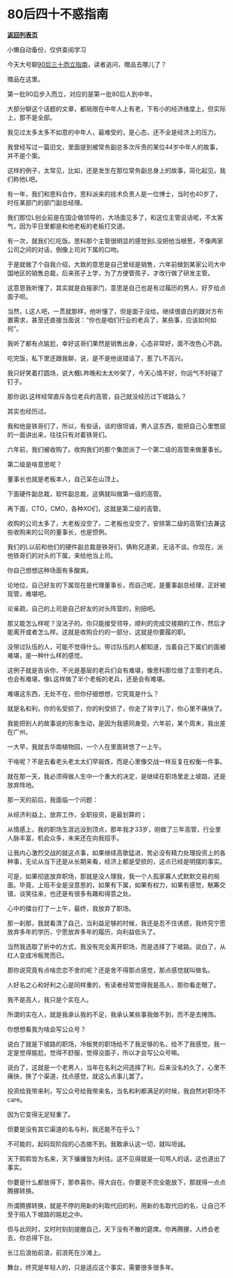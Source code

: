 # 80后四十不惑指南

[**返回列表页**](/gzh/记忆承载3)

小懒自动备份，仅供查阅学习

今天大号聊[90后三十而立指南](https://mp.weixin.qq.com/s?__biz=MzU0MjYwNDU2Mw==&mid=2247488083&idx=1&sn=1065f3b7a40dbb6438721c3cf281af61&chksm=fb197e2fcc6ef739f208fff217a1f06b4bd8b508dc0b5453799ac645bbe2600071abc59de976&token=1234461283&lang=zh_CN&scene=21#wechat_redirect)，读者追问，赠品去哪儿了？

  

赠品在这里。

  

第一批90后步入而立，对应的是第一批80后人到中年。  

  

大部分聊这个话题的文章，都局限在中年人上有老，下有小的经济维度上，但实际上，那不是全部。

  

我见过太多太多不如意的中年人，最难受的，是心态，还不全是经济上的压力。

  

我曾经写过一篇旧文，里面提到被常务副总多次斥责的某位44岁中年人的故事，并不是个案。

  

这样的例子，太常见，比如，还是发生在那位常务副总身上的故事，简化起见，我们称他L吧。

  

有一年，我们和思科合作，思科派来的技术负责人是一位博士，当时也40岁了，时任某部门的部门副总经理。

  

我们那位L创业前是在国企做领导的，大场面见多了，和这位主管说话呢，不太客气，因为平日里都是和他老板的老板打交道。

  

有一次，就我们仨吃饭。思科那个主管很明显的感觉到L没把他当根葱，不像两家公司之间的对话，倒像上司对下属的口吻。

  

于是就做了个自我介绍，大致的意思是自己曾经是销售，六年前做到某家公司大中国地区的销售总裁，后来孩子上学，为了方便管孩子，才改行做了研发主管。

  

这意思我听懂了，其实就是自报家门，意思是自己也是有过履历的男人，好歹给点面子呗。

  

当然，L这人吧，一贯就那样，他听懂了，但是面子没给。继续很直白的跟对方布置需求，甚至还直接当面说：“你也是咱们行业的老兵了，某些事，应该如何如何”。

  

我听了都有点尴尬，幸好这哥们果然是销售出身，心态非常好，面不改色心不跳。

  

吃完饭，私下里还跟我聊，说，是不是他说错话了，惹了L不高兴。

  

我只好笑着打圆场，说大概L昨晚和太太吵架了，今天心情不好，你运气不好碰了钉子。

  

那你说L这样经常直斥各位老兵的高管，自己就没经历过下坡路么？

  

其实也经历过。

  

我和他是铁哥们了，所以，有些话，谈的很坦诚，男人这东西，能把自己心里憋屈的一面讲出来，往往只有对着铁哥们。

  

六年前，我们被收购了。收购我们的那个集团派了一个第二级的高管来做董事长。

  

第二级是啥意思呢？

  

董事长也就是老板本人，自己呆在山顶上。

  

下面硬件副总裁，软件副总裁，这俩就叫做第一级的高管。

  

再下面，CTO，CMO，各种XO们，这就是第二级的高管。

  

收购的公司太多了，大老板没空了，二老板也没空了，安排第二级的高管们去兼这些收购来的公司的董事长，也是惯例。

  

我们的L以前和他们的硬件副总裁是铁哥们，俩称兄道弟，无话不谈。你现在，派他铁哥们的对头的下属，来给他当上司。

  

你自己想想这种场面有多酸爽。

  

论地位，自己好友的下属现在是代理董事长，而自己呢，是董事副总经理，正好被现管，难堪吧。

  

论亲疏，自己的上司是自己好友的对头阵营的，别扭吧。

  

那又能怎么样呢？没法子的。你只能接受领导，顺利的完成交接期的工作，然后才能离开或者怎么样。这就是收购合约的一部分，这就是你要履的职。

  

没带过队伍的人，可能不觉得什么。带过队伍的人都知道，当着自己下属们的面被难堪，是一种什么样的感觉。

  

这例子就是告诉你，不光是基层的老兵们会有难堪，像思科那位做了主管的老兵，也会有难堪，像L这样做了半个老板的老兵，还是会有难堪。

  

难堪这东西，无处不在，但你仔细想想，它究竟是什么？

  

就是名和利，你的名受损了，你的利受损了，你走了背字儿了，你心里不痛快了。

  

我能把别人的故事说的形象生动，是因为我感同身受。六年前，某个周末，我出差在广州。

  

一大早，我就去华南植物园，一个人在里面转悠了一上午。

  

干啥呢？不是去看老头老太太们早锻炼，而是心里像交战一样反复在权衡一件事。

  

就在那一天，我必须得做人生中一个重大的决定，是继续在职场里走上坡路，还是放弃阵地。

  

那一天的前后，我面临一个问题：

从经济利益上，放弃工作，全职投资，是最划算的；

从情感上，我的职场生涯远没到顶点，那年我才33岁，刚做了三年高管，行业里人脉丰富，机会众多，未来还在向我招手。

  

让我内心激烈交战的就这点事，如果继续高歌猛进，势必没有精力处理投资上的各种事，无论从当下还是从长期来看，经济上都是受损的，这点已经是明摆的事实。

  

可是，如果彻底放弃职场，那就是没人理我，我一个人孤家寡人式默默交易的局面。毕竟，上班不全是没意思的，如果有下属，如果有权力，如果有感觉，觥筹交错，谈笑往来，也还是有很多有趣和得意之处。

  

心中的擂台打了一上午，最终，我放弃了职场。

  

那一刹那，我就看清了自己，当利益足够的时候，我还是忍不住诱惑，我终究宁愿放弃多年的学历，宁愿放弃多年的履历，向利益低头了。

  

当然我选取了折中的方式，我没有完全离开职场，而是选择了下坡路。说白了，从红人变成冷板凳而已。

  

那你说究竟有点啥恋恋不舍的呢？还是舍不得那点感觉，那点感觉就叫做名。

  

人好名之心和好利之心是同样重的，有读者经常觉得我是高人，那你看走眼了。

  

我不是高人，我只是个实在人。

  

所谓的实在人，就是我承认我的不足，我承认某些事我做不到，而不是去掩饰。

  

你想想看我为啥会写公众号？

  

说白了就是下坡路的职场，冷板凳的职场给不了我足够的名，给不了我感觉，我一定是觉得尴尬，觉得不舒服，觉得没面子，所以才会写公众号嘛。

  

说白了，这就是一个老男人，当年在名利之间选择了利，后来没名的久了，心里不痛快，换了个渠道，找点感觉，就这么点事儿罢了。

  

投资给我带来利，写公众号给我带来名，当名和利都满足的时候，我自然对职场不care。

  

因为它变得无足轻重了。

  

但要是没有其它渠道的名与利，我还能不在乎么？

  

不可能的，起码现阶段的心态做不到。我敢承认这一切，就叫坦诚。

  

天下熙熙皆为名来，天下攘攘皆为利往。这不见得就是一句骂人的话，这也道出了事实。

  

你要是什么都放得下，那恭喜你，得大自在。你要是不完全能放下，那就得一点点腾挪转换。

  

所谓腾挪转换，就是不停的用新的利取代旧的利，用新的名取代旧的名，让自己不至于陷入下坡路的尴尬之中。

  

但与此同时，又时时刻刻提醒自己，天下没有不散的筵席。你再腾挪，人终会老去，你总得下台。

  

长江后浪拍前浪，前浪死在沙滩上。

  

舞台，终究是年轻人的，只是适应这个事实，需要很多很多年。

